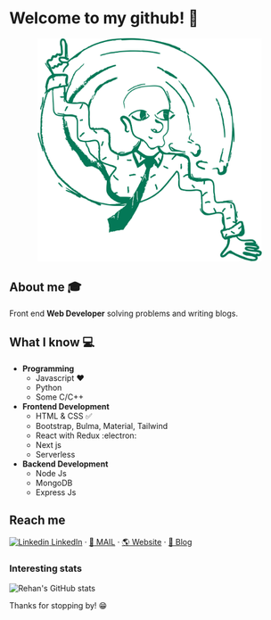 # Welcome to my github! 👋

<div align="center">
	<img src = "https://github.com/relativelyrehan/Images/blob/master/him.png" height="400">
</div>


## About me :mortar_board:
Front end **Web Developer** solving problems and writing blogs.

## What I know :computer:
- **Programming**
	- Javascript ❤️
	- Python
	- Some C/C++
- **Frontend Development**
	- HTML & CSS :white_check_mark:
	- Bootstrap, Bulma, Material, Tailwind
	- React with Redux :electron:
	- Next js
	- Serverless
 - **Backend Development**
    - Node Js
    - MongoDB
    - Express Js

## Reach me 
[![Linkedin](https://i.stack.imgur.com/gVE0j.png) LinkedIn](https://www.linkedin.com/in/relativelyrehan/) ·
[:email: MAIL](mailto:rehan18alam@gmail.com) · [🌎  Website](https://business-portfolio.vercel.app/) ·
[🚀 Blog](https://xenox.dev)


### Interesting stats
![Rehan's GitHub stats](https://github-readme-stats.vercel.app/api?username=relativelyrehan&show_icons=true&theme=radical&count_private=true)

Thanks for stopping by! 😁
